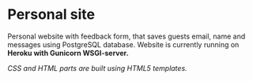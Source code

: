 # Personal site
Personal website with feedback form, that saves guests email, name and messages using PostgreSQL database.
Website is currently running on **Heroku with Gunicorn WSGI-server.**

_CSS and HTML parts are built using HTML5 templates._
